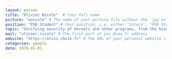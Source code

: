 ```yaml
---
layout: person
title: "Olivier Nicole"  # Your full name
picture: "onicole" # The name of your picture file without the .jpg extension
position: "PhD Student" # Your position, i.e. either "Intern", "PhD Student", "Postdoc" or "Tenured Researcher"
topic: "Verifying security of kernels and other programs, from the binary." # For interns, PhD students and postdocs, briefly describe your research topic (tenured researchers should remove this line)
mail: "olivier.nicole" # The first part of yor @cea.fr address
website: "https://otini.chnik.fr" # The URL of your personal website if you have one, otherwise remove the line
categories: people
date: 1970-01-01
---
```

